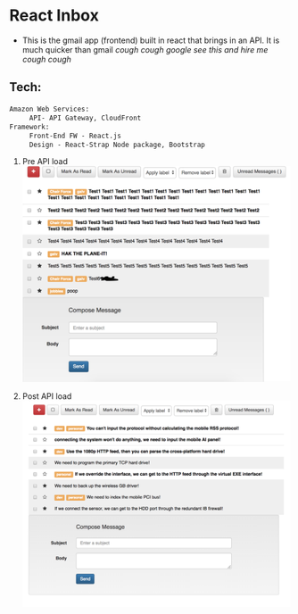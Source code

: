 # React Inbox
* This is the gmail app (frontend) built in react that brings in an API. It is much quicker than gmail *cough cough google see this and hire me cough cough*

## Tech: 
    Amazon Web Services: 
         API- API Gateway, CloudFront
    Framework:
         Front-End FW - React.js
         Design - React-Strap Node package, Bootstrap

1. Pre API load
![PREAPI](/preAPI.png "preAPI")

1. Post API load
![POSTAPI](/postAPI.png "postAPI")
